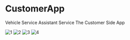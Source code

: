 # CustomerApp
Vehicle Service Assistant Service The Customer Side App

![1](https://user-images.githubusercontent.com/95843379/146911989-4e24b64b-4455-49c8-b171-0151c1fc8987.png)
![2](https://user-images.githubusercontent.com/95843379/146911998-a80a5e0c-0af9-488a-8f64-99496b5f3c01.png)
![3](https://user-images.githubusercontent.com/95843379/146912003-fb5d14c1-4ae5-4e3c-bd78-b5216a151947.png)
![4](https://user-images.githubusercontent.com/95843379/146912004-fe1e484c-46b8-49ea-a00a-71f7c344dfbb.png)

